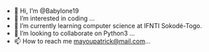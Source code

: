 - 👋 Hi, I’m @Babylone19
- 👀 I’m interested in coding ...
- 🌱 I’m currently learning  computer science at IFNTI Sokodé-Togo.
- 💞️ I’m looking to collaborate on Python3 ...
- 📫 How to reach me  mayoupatrick@mail.com...

<!---
Babylone19/Babylone19 is a ✨ special ✨ repository because its `README.md` (this file) appears on your GitHub profile.
You can click the Preview link to take a look at your changes.
--->

